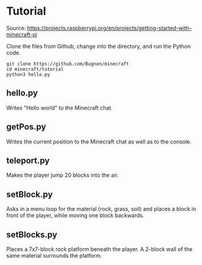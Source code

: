 # Tutorial
Source: https://projects.raspberrypi.org/en/projects/getting-started-with-minecraft-pi

Clone the files from Github, change into the directory, and run the Python code.
```
git clone https://github.com/Bugnon/minecraft
cd minecraft/tutorial
python3 hello.py
```

## hello.py
Writes "Hello world" to the Minecraft chat.

## getPos.py
Writes the current position to the Minecraft chat as well as to the console.

## teleport.py
Makes the player jump 20 blocks into the air.

## setBlock.py
Asks in a menu loop for the material (rock, grass, soil) and places a block in front of the player, while moving one block backwards.

## setBlocks.py
Places a 7x7-block rock platform beneath the player. A 2-block wall of the same material surrounds the platform.
